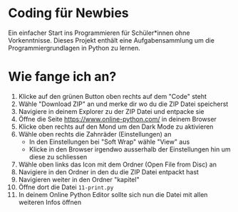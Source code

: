 # Coding für Newbies

Ein einfacher Start ins Programmieren für Schüler*innen ohne Vorkenntnisse.
Dieses Projekt enthält eine Aufgabensammlung um die Programmiergrundlagen in Python zu lernen.

# Wie fange ich an?

1. Klicke auf den grünen Button oben rechts auf dem "Code" steht 
2. Wähle "Download ZIP" an und merke dir wo du die ZIP Datei speicherst
3. Navigiere in deinem Explorer zu der ZIP Datei und entpacke sie
4. Öffne die Seite https://www.online-python.com/ in deinem Browser
5. Klicke oben rechts auf den Mond um den Dark Mode zu aktivieren
6. Wähle oben rechts die Zahnräder (Einstellungen) an
    * In den Einstellungen bei "Soft Wrap" wähle "View" aus
    * Klicke in den Browser irgendwo ausserhalb der Einstellungen hin um diese zu schliessen
7. Wähle oben links das Icon mit dem Ordner (Open File from Disc) an
8. Navigiere in den Ordner in den du die ZIP Datei entpackt hast
9. Navigieren weiter in den Ordner "kapitel"
10. Öffne dort die Datei `11-print.py`
11. In deinem Online Python Editor sollte sich nun die Datei mit allen weiteren Infos öffnen